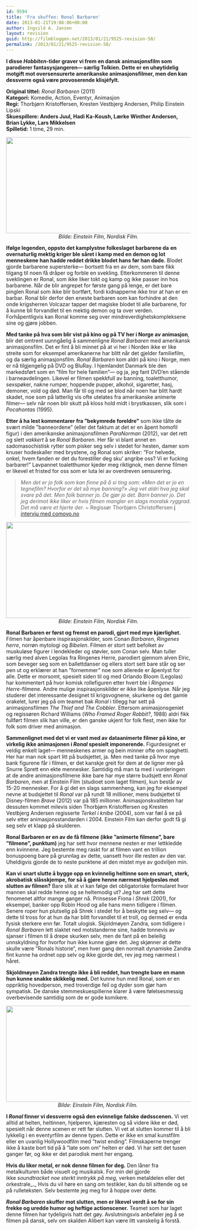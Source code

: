 ```yaml
---
id: 9594
title: 'Fra skuffen: Ronal Barbaren'
date: 2013-01-21T19:08:06+00:00
author: Ingvild A. Jansen
layout: revision
guid: http://filmbloggen.net/2013/01/21/9525-revision-58/
permalink: /2013/01/21/9525-revision-58/
---
```

**I disse _Hobbiten_-tider graver vi frem en dansk animasjonsfilm som parodierer fantasysjangeren— særlig Tolkien. Dette er en uhøytidelig motgift mot oversensurerte amerikanske animasjonsfilmer, men den kan dessverre også være provoserende klisjéfylt.**

**<!--more-->**

**Original tittel:** _Ronal Barbaren_ (2011)  
**Kategori:** Komedie, Action, Eventyr, Animasjon  
**Regi:** Thorbjørn Kristoffersen, Kresten Vestbjerg Andersen, Philip Einstein Lipski  
**Skuespillere: **Anders Juul, Hadi Ka-Koush, Lærke Winther Andersen, Brian Lykke, Lars Mikkelsen****  
**Spilletid:** 1 time, 29 min.

<p style="text-align: center">
  <a href="http://filmbloggen.net/?attachment_id=9548" rel="attachment wp-att-9548"><img class="aligncenter size-large wp-image-9548" src="http://filmbloggen.net/wp-content/uploads//2013/01/vlcsnap-2013-01-20-01h18m35s243-620x261.png" alt="" width="620" height="261" /></a><span style="text-align: center"> </span><em>Bilde: Einstein Film, Nordisk Film. </em>
</p>

**Ifølge legenden, oppsto det kamplystne folkeslaget barbarene da** **en overnaturlig mektig kriger ble såret i kamp med en demon og lot menneskene han hadde reddet drikke blodet hans før han døde.** Blodet gjorde barbarene supersterke— bortsett fra en av dem, som bare fikk tilgang til noen få dråper og forble en svekling. Etterkommeren til denne sveklingen er Ronal, som ikke liker tokt og kamp og ikke passer inn hos barbarene. Når de blir angrepet for første gang på lenge, er det bare pinglen Ronal som ikke blir bortført, fordi kidnapperne ikke tror at han er en barbar. Ronal blir derfor den eneste barbaren som kan forhindre at den onde krigsherren Volcazar tapper det magiske blodet til alle barbarene, for å kunne bli forvandlet til en mektig demon og ta over verden. Forhåpentligvis kan Ronal komme seg over mindreverdighetskompleksene sine og gjøre jobben.

**Med tanke på hva som blir vist på kino og på TV her i Norge av animasjon**, blir det omtrent uunngåelig å sammenligne _Ronal Barbaren_ med amerikansk animasjonsfilm. Det er fint å bli minnet på at vi her i Norden ikke er like streite som for eksempel amerikanerne har blitt når det gjelder familiefilm, og da særlig animasjonsfilm. _Ronal Barbaren_ kom aldri på kino i Norge, men er nå tilgjengelig på DVD og BluRay. I hjemlandet Danmark ble den markedsført som en ”film for hele familien”— og ja, jeg fant DVD’en stående i barneavdelingen. Likevel er filmen spekkfull av banning, toaletthumor, sexspøker, nakne rumper, hoppende pupper, alkohol, sigaretter, hasj, demoner, vold og død. Man får til og med se blod når noen har blitt hardt skadet, noe som på latterlig vis ofte utelates fra amerikanske animerte filmer— selv når noen blir skutt på kloss hold midt i brystkassen, slik som i _Pocahontas_ (1995).

**Etter å ha lest kommentarer fra ”bekymrede foreldre”** som ikke tålte de svært milde ”banneordene” (eller det faktum at det er en åpent homofil figur) i den amerikanske animasjonsfilmen _ParaNorman_ (2012), var det rett og slett _vakkert_ å se _Ronal Barbaren_. Her får vi blant annet en sadomasochistisk rytter som pisker seg selv i stedet for hesten, damer som knuser hodeskaller med brystene, og Ronal som skriker: ”For helvede, onkel, hvem fanden er det du forestiller deg sku’ angribe oss? Vi er fucking barbarer!” Lavpannet toaletthumor kjeder meg riktignok, men denne filmen er likevel et fristed for oss som er luta lei av overdreven sensurering.

> _Men det er jo folk som kan finne på å si ting som: «Men det er jo en tegnefilm? Hvorfor er det så mye banning?» Jeg vet aldri hva jeg skal svare på det. Men folk banner jo. De gjør jo det. Barn banner jo. Det jeg derimot ikke liker er hvis filmen mangler en slags moralsk ryggrad. Det må være et hjerte der._ ~ Regissør Thorbjørn Christoffersen [i intervju med comoyo.no](http://comoyo.no/filter/kan-en-animasjonsfilm-vaere-for-alle-selv-nar-den-har-banning-og-laerfetisjister-til-hest-javisst/)

<p style="text-align: center">
  <a href="http://filmbloggen.net/?attachment_id=9545" rel="attachment wp-att-9545"><img class="aligncenter size-large wp-image-9545" src="http://filmbloggen.net/wp-content/uploads//2013/01/vlcsnap-2013-01-20-01h27m07s44-620x261.png" alt="" width="620" height="261" /></a> <em>Bilde: Einstein Film, Nordisk Film. </em>
</p>

**Ronal Barbaren er først og fremst en parodi, gjort med mye kjærlighet.** Filmen har åpenbare inspirasjonskilder, som Conan _Barbaren_, _Ringenes herre_, norrøn mytologi og _Bibelen_. Filmen er stort sett befolket av muskuløse figurer i lendekleder og støvler, som Conan selv. Man tuller særlig med alven Legolas fra Ringenes Herre, parodiert gjennom alven Elric, som beveger seg som en ballettdanser og ellers stort sett bare står og ser pen ut og erklærer at han ”fornemmer” noe som allerede er åpenlyst for alle. Dette er morsomt, spesielt siden til og med Orlando Bloom (Legolas) har kommentert på hvor komisk rollefiguren etter hvert ble i _Ringenes Herre_-filmene. Andre mulige inspirasjonskilder er ikke like åpenlyse. Når jeg studerer det interessante designet til krigsvognene, skurkene og det gamle orakelet, lurer jeg på om teamet bak _Ronal_ i tillegg har sett på animasjonsfilmen _The Thief and The Cobbler_. Ettersom animasjonsgeniet og regissøren Richard Williams (_Who Framed Roger Rabbit?_, 1988) aldri fikk fullført filmen slik han ville, er den ganske ukjent for folk flest, men ikke for folk som driver med animasjon.

**Sammenlignet med det vi er vant med av dataanimerte filmer på kino, er virkelig ikke animasjonen i _Ronal_ spesielt imponerende.** Figurdesignet er veldig enkelt laget— menneskenes armer og bein minner ofte om spaghetti. Her har man nok spart litt på budsjettet, ja. Men med tanke på hvor mye bank figurene får i filmen, er det kanskje greit for dem at de ligner mer på Snurre Sprett enn ekte mennesker. Samtidig må man ta med i vurderingen at de andre animasjonsfilmene ikke bare har mye større budsjett enn _Ronal Barbaren_, men at Einstein Film (studioet som laget filmen), kun består av 15-20 mennesker. For å gi det en slags sammenheng, kan jeg for eksempel nevne at budsjettet til _Ronal_ var på rundt 18 millioner, mens budsjettet til Disney-filmen _Brave_ (2012) var på 185 millioner. Animasjonskvaliteten har dessuten kommet milevis siden Thorbjørn Kristoffersen og Kresten Vestbjerg Andersen regisserte _Terkel i knibe_ (2004), som var fæl å se på selv etter animasjonsstandarden i 2004. Einstein Film kan derfor godt få gi seg selv et klapp på skulderen.

<div class="video-shortcode">
</div>

**Ronal Barbaren er en av de få filmene (ikke ”animerte filmene”, bare ”filmene”, punktum)** jeg har sett hvor mennene nesten er mer lettkledde enn kvinnene. Jeg bestemte meg raskt for at filmen vant en trillion bonuspoeng bare på grunnlag av dette, uansett hvor ille resten av den var. Uheldigvis gjorde de to neste punktene at den mistet mye av godviljen min.

**Kan vi snart slutte å bygge opp en kvinnelig heltinne som en smart, sterk, akrobatisk slåsskjempe, for så å gjøre henne nærmest hjelpesløs mot slutten av filmen?** Bare slik at vi kan følge det obligatoriske formularet hvor mannen skal redde henne og se heltemodig ut? Jeg har sett dette fenomenet altfor mange ganger nå. Prinsesse Fiona i _Shrek_ (2001), for eksempel, banker opp Robin Hood og alle hans menn tidligere i filmen. Senere roper hun plutselig på Shrek i stedet for å beskytte seg selv— og dette til tross for at hun da har blitt forvandlet til et troll, og dermed er enda fysisk sterkere enn før. Totalt ulogisk. Skjoldmøyen Zandra, som tidligere i _Ronal Barbaren_ lett slaktet ned motstanderne sine, hadde tonnevis av sjanser i filmen til å drepe skurken selv, men de fant på en beleilig unnskyldning for hvorfor hun ikke kunne gjøre det. Jeg skjønner at dette skulle være ”Ronals historie”, men hver gang den normalt dynamiske Zandra fint kunne ha ordnet opp selv og ikke gjorde det, rev jeg meg nærmest i håret.

**Skjoldmøyen Zandra trengte ikke å bli reddet, hun trengte bare en mann hun kunne snakke skikkelig med.** Det kunne hun med Ronal, som er en oppriktig hovedperson, med troverdige feil og dyder som gjør ham sympatisk. De danske stemmeskuespillerne klarer å være følelsesmessig overbevisende samtidig som de er gode komikere.

<p style="text-align: center">
  <a href="http://filmbloggen.net/?attachment_id=9549" rel="attachment wp-att-9549"><img class="aligncenter size-large wp-image-9549" src="http://filmbloggen.net/wp-content/uploads//2013/01/vlcsnap-2013-01-20-01h22m41s156-620x261.png" alt="" width="620" height="261" /></a><em>Bilde: Einstein Film, Nordisk Film. </em>
</p>

**I _Ronal_ finner vi dessverre også den evinnelige falske dødsscenen.** Vi vet alltid at helten, heltinnen, hjelperen, kjæresten og så videre ikke er død, spesielt når denne scenen er rett før slutten. Vi vet at slutten kommer til å bli lykkelig i en eventyrfilm av denne typen. Dette er ikke en smal kunstfilm eller en uvanlig Hollywoodfilm med ”twist ending”. Filmskaperne trenger ikke å kaste bort tid på å ”late som om” helten er død. Vi har sett det tusen ganger før, og ikke er det parodisk ment her engang.

**Hvis du liker metal, er nok denne filmen for deg.** Den låner fra metalkulturen både visuelt og musikalsk. For min del gjorde ikke _soundtracket _noe sterkt inntrykk på meg_,_ verken metaldelen eller det orkestrale_._ Hvis du vil høre en sang om testikler, kan du bli sittende og se på rulleteksten. Selv bestemte jeg meg for å hoppe over dette.

**_Ronal Barbaren_ skuffer mot slutten, men er likevel verdt å se for sin frekke og uredde humor og heftige actionscener.** Teamet som har laget denne filmen har tydeligvis hatt det gøy. Avslutningsvis anbefaler jeg å se filmen på dansk, selv om skalden Alibert kan være litt vanskelig å forstå.

<div class="video-shortcode">
</div>